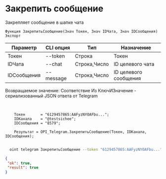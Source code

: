 ﻿---
sidebar_position: 4
---

# Закрепить сообщение
 Закрепляет сообщение в шапке чата



`Функция ЗакрепитьСообщение(Знач Токен, Знач IDЧата, Знач IDСообщения) Экспорт`

  | Параметр | CLI опция | Тип | Назначение |
  |-|-|-|-|
  | Токен | --token | Строка | Токен |
  | IDЧата | --chat | Строка,Число | ID целевого чата |
  | IDСообщения | --message | Строка,Число | ID целевого сообщения |

  
  Возвращаемое значение:   Соответствие Из КлючИЗначение - сериализованный JSON ответа от Telegram

<br/>




```bsl title="Пример кода"
    Токен       = "6129457865:AAFyzNYOAFbu...";
    IDКанала    = "@testsichee";
    IDСообщения = "8579";

    Результат = OPI_Telegram.ЗакрепитьСообщение(Токен, IDКанала, IDСообщения);
```



```sh title="Пример команды CLI"
    
  oint telegram ЗакрепитьСообщение --token "6129457865:AAFyzNYOAFbu..." --chat %chat% --message "4951"

```

```json title="Результат"
{
 "ok": true,
 "result": true
}
```
